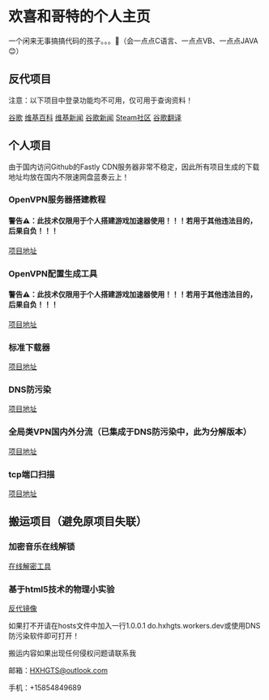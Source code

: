 # 欢喜和哥特的个人主页

一个闲来无事搞搞代码的孩子。。。🤮（会一点点C语言、一点点VB、一点点JAVA😊）

## 反代项目

注意：以下项目中登录功能均不可用，仅可用于查询资料！

[谷歌](https://g.hxhgts.workers.dev) [维基百科](https://wiki.hxhgts.workers.dev) [维基新闻](https://wikinews.hxhgts.workers.dev) [谷歌新闻](https://gnews.hxhgts.workers.dev) [Steam社区](https://steamcommunity.hxhgts.workers.dev) [谷歌翻译](https://translate.hxhgts.workers.dev) 

## 个人项目

由于国内访问Github的Fastly CDN服务器非常不稳定，因此所有项目生成的下载地址均放在国内不限速网盘蓝奏云上！


### OpenVPN服务器搭建教程

#### 警告⚠：此技术仅限用于个人搭建游戏加速器使用！！！若用于其他违法目的，后果自负！！！

[项目地址](https://hxhgts.github.io/OpenVPN-Server-Create)

### OpenVPN配置生成工具

#### 警告⚠：此技术仅限用于个人搭建游戏加速器使用！！！若用于其他违法目的，后果自负！！！

[项目地址](https://hxhgts.github.io/OpenVPN-Config-Generator)

### 标准下载器

[项目地址](https://hxhgts.github.io/FreeDownloader/)

### DNS防污染

[项目地址](https://hxhgts.github.io/AntiDNSPollute/)

### 全局类VPN国内外分流（已集成于DNS防污染中，此为分解版本）

[项目地址](https://hxhgts.github.io/ChangeVPNRoute/)

### tcp端口扫描

[项目地址](https://hxhgts.github.io/Port-Scanner)

## 搬运项目（避免原项目失联）


### 加密音乐在线解锁

[在线解密工具](https://hxhgts.github.io/QQMusicUnblocker/)

### 基于html5技术的物理小实验

[反代镜像](https://do.hxhgts.workers.dev/en/simulations/category/physics)

如果打不开请在hosts文件中加入一行1.0.0.1 do.hxhgts.workers.dev或使用DNS防污染软件即可打开！

搬运内容如果出现任何侵权问题请联系我

邮箱：HXHGTS@outlook.com

手机：+15854849689
